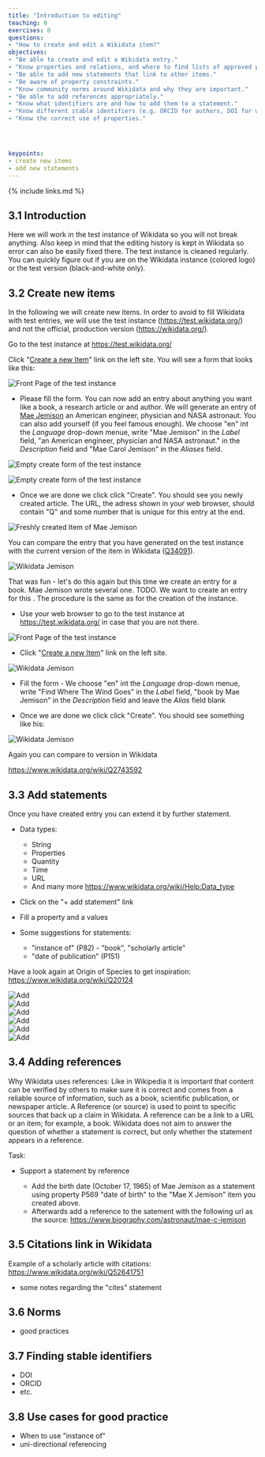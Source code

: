 ```yaml
---
title: "Introduction to editing"
teaching: 0
exercises: 0
questions:
- "How to create and edit a Wikidata item?"
objectives:
- "Be able to create and edit a Wikidata entry."
- "Know properties and relations, and where to find lists of approved properties and relations."
- "Be able to add new statements that link to other items."
- "Be aware of property constraints."
- "Know community norms around Wikidata and why they are important."
- "Be able to add references appropriately."
- "Know what identifiers are and how to add them to a statement."
- "Know different stable identifiers (e.g. ORCID for authors, DOI for works) and why makes sense to use them as properties."
- "Know the correct use of properties."




keypoints:
- create new items
- add new statements
---
```



{% include links.md %}

## 3.1 Introduction

Here we will work in the test instance of Wikidata so you will not break anything. Also keep in mind that the editing history is kept in Wikidata so error can also be easily fixed there. The test instance is cleaned regularly. You can quickly figure out if you are on the Wikidata instance (colored logo) or the test version (black-and-white only).

## 3.2 Create new items

In the following we will create new items. In order to avoid to fill Wikidata with test entries, we will use the test instance (https://test.wikidata.org/) and not the official, production version (https://wikidata.org/).

Go to the test instance at https://test.wikidata.org/

Click "[Create a new Item](https://test.wikidata.org/wiki/Special:NewItem)" link on the left site. You will see a form that looks like this:

![Front Page of the test instance](../fig/l03-Screenshot_test_instance_front_page.png)  

- Please fill the form. You can now add an entry about anything you want like a book, a research article or and author. We will generate an entry of [Mae Jemison](https://en.wikipedia.org/wiki/Mae_Jemison) an American engineer, physician and NASA astronaut. You can also add yourself (if you feel famous enough). We choose "en" int the *Language* drop-down menue, write "Mae Jemison" in the *Label* field, "an American engineer, physician and NASA astronaut." in the *Description* field and "Mae Carol Jemison" in the *Aliases* field.

![Empty create form of the test instance](../fig/l03-Screenshot_test_instance_empty_create_page.png)  

![Empty create form of the test instance](../fig/l03-Mae_Jemison_01_Enter_in_form.png)  

- Once we are done we click click "Create". You should see you newly created article. The URL, the adress shown in your web browser, should contain "Q" and some number that is unique for this entry at the end.

![Freshly created Item of Mae Jemison](../fig/l03-Mae_Jemison_02_Newly_created_page.png)  

You can compare the entry that you have generated on the test instance with the current version of the item in Wikidata ([Q34091](https://www.wikidata.org/wiki/Q34091)).

![Wikidata Jemison](../fig/l03-Mae_Jemison_03_Official_Wikidata_entry_full.png)  

That was fun - let's do this again but this time we create an entry for a book. Mae Jemison wrote several one. TODO. We want to create an entry for this . The procedure is the same as for the creation of the instance.

- Use your web browser to go to the test instance at https://test.wikidata.org/ in case that you are not there.

![Front Page of the test instance](../fig/l03-Screenshot_test_instance_front_page.png)  

- Click "[Create a new Item](https://test.wikidata.org/wiki/Special:NewItem)" link on the left site.

![Wikidata Jemison](../fig/l03-Mae_Jemison_04_Enter_in_form_book.png)  

- Fill the form -  We choose "en" int the *Language* drop-down menue, write "Find Where The Wind Goes" in the *Label* field, "book by Mae Jemison" in the *Description* field and leave the *Alias* field blank



- Once we are done we click click "Create". You should see something like his:

![Wikidata Jemison](../fig/l03-Mae_Jemison_05_Newly_created_book.png)  

Again you can compare to version in Wikidata

https://www.wikidata.org/wiki/Q2743592

## 3.3 Add statements

Once you have created entry you can extend it by further statement. 

- Data types: 
    - String
    - Properties
    - Quantity
    - Time
    - URL
    - And many more https://www.wikidata.org/wiki/Help:Data_type

- Click on the "+ add statement" link



- Fill a property and a values

- Some suggestions for statements:
    - "instance of" (P82) - "book", "scholarly article"
    -  "date of publication" (P151) 

Have a look again at Origin of Species to get inspiration: https://www.wikidata.org/wiki/Q20124

![Add](../fig/l03-Mae_Jemison_07_Added_instance_of.png)  
![Add](../fig/l03-Mae_Jemison_08_Form_adding_publication_date.png)  
![Add](../fig/l03-Mae_Jemison_09_Added_publication_date.png)  
![Add](../fig/l03-Mae_Jemison_10_Added_authors.png)  
![Add](../fig/l03-Mae_Jemison_10_Form_adding_authors.png)  
![Add](../fig/l03-Mae_Jemison_11_Hoover_link.png)  


## 3.4 Adding references
Why Wikidata uses references:
Like in Wikipedia it is important that content can be verified by others to make sure it is correct and comes from a reliable source of information, such as a book, scientific publication, or newspaper article.
A Reference (or source) is used to point to specific sources that back up a claim in Wikidata. A reference can be a link to a URL or an item; for example, a book. Wikidata does not aim to answer the question of whether a statement is correct, but only whether the statement appears in a reference.

Task:
- Support a statement by reference

  - Add the birth date (October 17, 1965) of Mae Jemison as a statement using property P569 "date of birth" to the "Mae X Jemison" item you created above.
  - Afterwards add a reference to the satement with the following url as the source: https://www.biography.com/astronaut/mae-c-jemison 

## 3.5 Citations link in Wikidata
        
Example of a scholarly article with citations: https://www.wikidata.org/wiki/Q52641751

- some notes regarding the "cites" statement 

## 3.6 Norms
- good practices

## 3.7 Finding stable identifiers
- DOI
- ORCID
- etc.

## 3.8 Use cases for good practice

- When to use "instance of"
- uni-directional referencing
